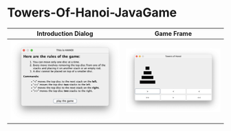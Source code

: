 # Towers-Of-Hanoi-JavaGame

| Introduction Dialog                          | Game Frame                                 |
|----------------------------------------------|--------------------------------------------|
| ![Rules_Frame.png](Images%2FRules_Frame.png) | ![Game_Frame.png](Images%2FGame_Frame.png) |
